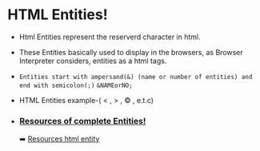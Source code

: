 # HTML Entities!
- Html Entities represent the reserverd character in html.
- These Entities basically used to display in the browsers, as Browser Interpreter considers, entities as a html tags.
- `Entities start with ampersand(&) (name or number of entities) and end with semicolon(;)` `&NAMEorNO;`

- HTML Entities example-( &lt; , &gt; , &copy; , e.t.c)

-  <a href="https://www.freeformatter.com/html-entities.html"> <h3>Resources of complete Entities! </h3></a>
➡️ <a href ="https://www.w3schools.com/charsets/ref_html_entities_4.asp"> Resources html entity</a>
